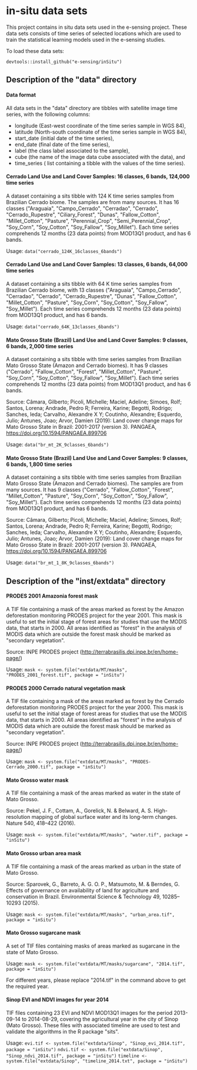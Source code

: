 # in-situ data sets
This project contains in situ data sets used in the e-sensing project. These data sets consists of time series of selected locations which are used to train the statistical learning models used in the e-sensing studies. 

To load these data sets:

`devtools::install_github("e-sensing/inSitu")`

## Description of the "data" directory

#### Data format 

All data sets in the "data" directory are tibbles with satellite image time series, with the following columns: 

- longitude (East-west coordinate of the time series sample in WGS 84),
- latitude (North-south coordinate of the time series sample in WGS 84),
- start_date (initial date of the time series),
- end_date (final date of the time series),
- label (the class label associated to the sample),
- cube (the name of the image data cube associated with the data), and
- time_series ( list containing a tibble with the values of the time series).

#### Cerrado Land Use and Land Cover Samples: 16 classes, 6 bands, 124,000 time series

A dataset containing a sits tibble with 124 K time series samples from Brazilian Cerrado biome. The samples are from many sources. It has 16 classes ("Araguaia", "Campo_Cerrado", "Cerradao", "Cerrado", "Cerrado_Rupestre", "Ciliary_Forest", "Dunas", "Fallow_Cotton", "Millet_Cotton", "Pasture", "Perennial_Crop", "Semi_Perennial_Crop", "Soy_Corn", "Soy_Cotton", "Soy_Fallow", "Soy_Millet"). Each time series comprehends 12 months (23 data points) from MOD13Q1 product, and has 6 bands.

Usage: `data("cerrado_124K_16classes_6bands")`

#### Cerrado  Land Use and Land Cover Samples: 13 classes, 6 bands, 64,000 time series

A dataset containing a sits tibble with 64 K time series samples from Brazilian Cerrado biome, with 13 classes ("Araguaia", "Campo_Cerrado", "Cerradao", "Cerrado", "Cerrado_Rupestre", "Dunas", "Fallow_Cotton", "Millet_Cotton", "Pasture", "Soy_Corn", "Soy_Cotton", "Soy_Fallow", "Soy_Millet"). Each time series comprehends 12 months (23 data points) from MOD13Q1 product, and has 6 bands.

Usage: `data("cerrado_64K_13classes_6bands")`

#### Mato Grosso State (Brazil) Land Use and Land Cover Samples: 9 classes, 6 bands, 2,000 time series

A dataset containing a sits tibble with time series samples from Brazilian Mato Grosso State (Amazon and Cerrado biomes). It has 9 classes ("Cerrado", "Fallow_Cotton", "Forest", "Millet_Cotton", "Pasture", "Soy_Corn", "Soy_Cotton", "Soy_Fallow", "Soy_Millet").  Each time series comprehends 12 months (23 data points) from MOD13Q1 product, and has 6 bands.

Source: Câmara, Gilberto; Picoli, Michelle; Maciel, Adeline; Simoes, Rolf; Santos, Lorena; Andrade, Pedro R; Ferreira, Karine; Begotti, Rodrigo; Sanches, Ieda; Carvalho, Alexandre X Y; Coutinho, Alexandre; Esquerdo, Julio; Antunes, Joao; Arvor, Damien (2019): Land cover change maps for Mato Grosso State in Brazil: 2001-2017 (version 3). PANGAEA, https://doi.org/10.1594/PANGAEA.899706

Usage: `data("br_mt_2K_9classes_6bands")`

#### Mato Grosso State (Brazil) Land Use and Land Cover Samples: 9 classes, 6 bands, 1,800 time series

A dataset containing a sits tibble with time series samples from Brazilian Mato Grosso State (Amazon and Cerrado biomes). The samples are from many sources. It has 9 classes ("Cerrado", "Fallow_Cotton", "Forest", "Millet_Cotton", "Pasture", "Soy_Corn", "Soy_Cotton", "Soy_Fallow", "Soy_Millet"). Each time series comprehends 12 months (23 data points) from MOD13Q1 product, and has 6 bands.

Source: Câmara, Gilberto; Picoli, Michelle; Maciel, Adeline; Simoes, Rolf; Santos, Lorena; Andrade, Pedro R; Ferreira, Karine; Begotti, Rodrigo; Sanches, Ieda; Carvalho, Alexandre X Y; Coutinho, Alexandre; Esquerdo, Julio; Antunes, Joao; Arvor, Damien (2019): Land cover change maps for Mato Grosso State in Brazil: 2001-2017 (version 3). PANGAEA, https://doi.org/10.1594/PANGAEA.899706

Usage: `data("br_mt_1_8K_9classes_6bands")`

## Description of the "inst/extdata" directory

#### PRODES 2001 Amazonia forest mask

A TIF file containing a mask of the areas marked as forest by the Amazon deforestation monitoring PRODES project for the year 2001. This mask is useful to set the initial stage of forest areas for studies that use the MODIS data, that starts in 2000. All areas identified as "forest" in the analysis of MODIS data which are outside the forest mask should be marked as "secondary vegetation". 

Source: INPE PRODES project (http://terrabrasilis.dpi.inpe.br/en/home-page/)

Usage: `mask <- system.file("extdata/MT/masks", "PRODES_2001_forest.tif", package = "inSitu")`

#### PRODES 2000 Cerrado natural vegetation mask

A TIF file containing a mask of the areas marked as forest by the Cerrado deforestation monitoring PRODES project for the year 2000. This mask is useful to set the initial stage of forest areas for studies that use the MODIS data, that starts in 2000. All areas identified as "forest" in the analysis of MODIS data which are outside the forest mask should be marked as "secondary vegetation". 

Source: INPE PRODES project (http://terrabrasilis.dpi.inpe.br/en/home-page/)

Usage: `mask <- system.file("extdata/MT/masks", "PRODES-Cerrado_2000.tif", package = "inSitu")`

#### Mato Grosso water mask

A TIF file containing a mask of the areas marked as water in the state of Mato Grosso. 

Source: Pekel, J. F., Cottam, A., Gorelick, N. & Belward, A. S. High-resolution
mapping of global surface water and its long-term changes. Nature
540, 418–422 (2016).

Usage: `mask <- system.file("extdata/MT/masks", "water.tif", package = "inSitu")`

#### Mato Grosso urban area mask

A TIF file containing a mask of the areas marked as urban in the state of Mato Grosso. 

Source: Sparovek, G., Barreto, A. G. O. P., Matsumoto, M. & Berndes, G. Effects
of governance on availability of land for agriculture and conservation in
Brazil. Environmental Science & Technology 49, 10285–10293 (2015).

Usage: `mask <- system.file("extdata/MT/masks", "urban_area.tif", package = "inSitu")`

#### Mato Grosso sugarcane mask

A set of TIF files containing masks of areas marked as sugarcane in the state of Mato Grosso.

Usage: `mask <- system.file("extdata/MT/masks/sugarcane", "2014.tif", package = "inSitu")`

For different years, please replace "2014.tif" in the command above to get the required year.

#### Sinop EVI and NDVI images for year 2014

TIF files containing 23 EVI and NDVI MOD13Q1 images for the period 2013-09-14 to 2014-08-29, covering the agricultural year in the city of Sinop (Mato Grosso). These files with associated timeline are used to test and validate the algorithms in the R package "sits". 

Usage: 
`evi.tif <- system.file("extdata/Sinop", "Sinop_evi_2014.tif", package = "inSitu")`
`ndvi.tif <- system.file("extdata/Sinop", "Sinop_ndvi_2014.tif", package = "inSitu")`
`timeline <- system.file("extdata/Sinop", "timeline_2014.txt", package = "inSitu")`
